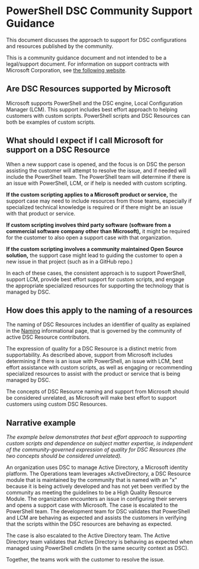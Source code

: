 # PowerShell DSC Community Support Guidance

This document discusses the approach to support for DSC configurations and resources
published by the community.

This is a community guidance document and not intended to be a legal/support document.
For information on support contracts with Microsoft Corporation,
see [the following website](https://support.microsoft.com/en-us/allproducts).

## Are DSC Resources supported by Microsoft

Microsoft supports PowerShell and the DSC engine, Local Configuration Manager (LCM).
This support includes best effort approach to helping customers with custom scripts.
PowerShell scripts and DSC Resources can both be examples of custom scripts.

## What should I expect if I call Microsoft for support on a DSC Resource

When a new support case is opened, and the focus is on DSC
the person assisting the customer will attempt to resolve the issue,
and if needed will include the PowerShell team.
The PowerShell team will determine if there is an issue with PowerShell, LCM,
or if help is needed with custom scripting.

**If the custom scripting applies to a Microsoft product or service,**
the support case may need to include resources from those teams,
especially if specialized technical knowledge is required
or if there might be an issue with that product or service.

**If custom scripting involves third party software**
**(software from a commercial software company other than Microsoft),**
it might be required for the customer to also open a support case with that organization.

**If the custom scripting involves a community maintained Open Source solution,**
the support case might lead to guiding the customer to open a new issue
in that project (such as in a GitHub repo.)

In each of these cases, the consistent approach is to support PowerShell, support LCM,
provide best effort support for custom scripts,
and engage the appropriate specialized resources
for supporting the technology that is managed by DSC.

## How does this apply to the naming of a resources

The naming of DSC Resources includes an identifier of quality
as explained in the [Naming](Naming.md) informational page,
that is governed by the community of active DSC Resource contributors.

The expression of quality for a DSC Resource is a distinct metric from supportability.
As described above, support from Microsoft
includes determining if there is an issue with PowerShell, an issue with LCM,
best effort assistance with custom scripts,
as well as engaging or recommending specialized resources
to assist with the product or service that is being managed by DSC.

The concepts of DSC Resource naming and support from Microsoft
should be considered unrelated,
as Microsoft will make best effort to support customers using custom DSC Resources.

## Narrative example

*The example below demonstrates that best effort approach to supporting custom scripts
and dependence on subject matter expertise,
is independent of the community-governed expression of quality for DSC Resources
(the two concepts should be considered unrelated).*

An organization uses DSC to manage Active Directory, a Microsoft identity platform.
The Operations team leverages xActiveDirectory,
a DSC Resource module that is maintained by the community
that is named with an "x" because it is being actively developed
and has not yet been verified by the community as meeting the guidelines
to be a High Quality Resource Module.
The organization encounters an issue in configuring their servers
and opens a support case with Microsoft.
The case is escalated to the PowerShell team.
The development team for DSC validates that PowerShell and LCM are behaving as expected
and assists the customers in verifying
that the scripts within the DSC resources are behaving as expected.

The case is also escalated to the Active Directory team.
The Active Directory team validates that Active Directory is behaving as expected
when managed using PowerShell cmdlets (in the same security context as DSC).

Together, the teams work with the customer to resolve the issue.
